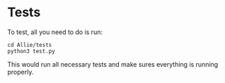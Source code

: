 # Tests

To test, all you need to do is run:

```
cd Allie/tests
python3 test.py
```

This would run all necessary tests and make sures everything is running properly.


